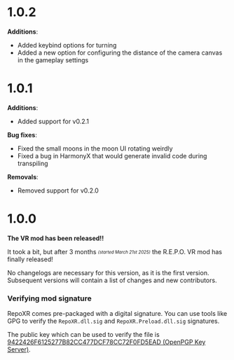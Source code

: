 # 1.0.2

**Additions**:
- Added keybind options for turning
- Added a new option for configuring the distance of the camera canvas in the gameplay settings

# 1.0.1

**Additions**:
- Added support for v0.2.1

**Bug fixes**:
- Fixed the small moons in the moon UI rotating weirdly
- Fixed a bug in HarmonyX that would generate invalid code during transpiling

**Removals**:
- Removed support for v0.2.0

# 1.0.0

**The VR mod has been released!!**

It took a bit, but after 3 months <sub><sup>_(started March 21st 2025)_</sup></sub> the R.E.P.O. VR mod has finally released!

No changelogs are necessary for this version, as it is the first version. Subsequent versions will contain a list of changes and new contributors.

### Verifying mod signature

RepoXR comes pre-packaged with a digital signature. You can use tools like GPG to verify the `RepoXR.dll.sig` and `RepoXR.Preload.dll.sig` signatures.

The public key which can be used to verify the file is [9422426F6125277B82CC477DCF78CC72F0FD5EAD (OpenPGP Key Server)](https://keys.openpgp.org/vks/v1/by-fingerprint/9422426F6125277B82CC477DCF78CC72F0FD5EAD).